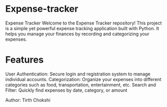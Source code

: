 # Expense-tracker
Expense Tracker Welcome to the Expense Tracker repository! This project is a simple yet powerful expense tracking application built with Python. It helps you manage your finances by recording and categorizing your expenses.
# Features
User Authentication: Secure login and registration system to manage individual accounts.
Categorization: Organize your expenses into different categories such as food, transportation, entertainment, etc.
Search and Filter: Quickly find expenses by date, category, or amount

Author: Tirth Chokshi
